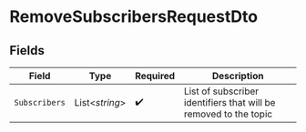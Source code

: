 # RemoveSubscribersRequestDto


## Fields

| Field                                                            | Type                                                             | Required                                                         | Description                                                      |
| ---------------------------------------------------------------- | ---------------------------------------------------------------- | ---------------------------------------------------------------- | ---------------------------------------------------------------- |
| `Subscribers`                                                    | List<*string*>                                                   | :heavy_check_mark:                                               | List of subscriber identifiers that will be removed to the topic |